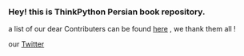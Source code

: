 ### Hey! this is **ThinkPython Persian** book <i class="icon-book"></i> repository.

a list of our dear Contributers can be found [here](https://docs.google.com/document/d/1c-4DH2raYdZP7r9leFdEHaGiYll5A5G3f53IBjkN0_o/edit?usp=sharing) 
 , we thank them all !

our [Twitter](https://twitter.com/ThinkPython_ir)
